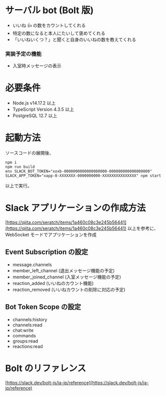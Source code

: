 # サーバル bot (Bolt 版)

- いいね :+1: の数をカウントしてくれる
- 特定の数になると本人にたいして褒めてくれる
- 「いいねいくつ？」と聞くと自身のいいねの数を教えてくれる

### 実装予定の機能

- 入室時メッセージの表示

# 必要条件

- Node.js v14.17.2 以上
- TypeScript Version 4.3.5 以上
- PostgreSQL 12.7 以上

# 起動方法

ソースコードの展開後、

```
npm i
npm run build
env SLACK_BOT_TOKEN="xoxb-0000000000000000000-000000000000000000" SLACK_APP_TOKEN="xapp-0-XXXXXXX-0000000000-XXXXXXXXXXXXXXX" npm start
```

以上で実行。

# Slack アプリケーションの作成方法

[https://qiita.com/seratch/items/1a460c08c3e245b56441](https://qiita.com/seratch/items/1a460c08c3e245b56441)
以上を参考に、WebSocket モードでアプリケーションを作成

## Event Subscription の設定

- message.channels
- member_left_channel (退出メッセージ機能の予定)
- member_joined_channel (入室メッセージ機能の予定)
- reaction_added (いいねのカウント機能)
- reaction_removed (いいねカウントの削除に対応の予定)

## Bot Token Scope の設定

- channels:history
- channels:read
- chat:write
- commands
- groups:read
- reactions:read

# Bolt のリファレンス

[https://slack.dev/bolt-js/ja-jp/reference](https://slack.dev/bolt-js/ja-jp/reference)
